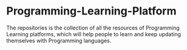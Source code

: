 # Programming-Learning-Platform
The repositories is the collection of all the resources of Programming Learning platforms, which will help people to learn and keep updating themselves with Programming languages.

